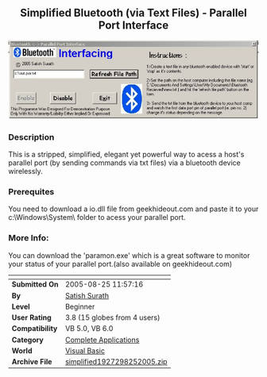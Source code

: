 ﻿<div align="center">

## Simplified Bluetooth (via Text Files) \- Parallel Port Interface

<img src="PIC20058251623563152.jpg">
</div>

### Description

This is a stripped, simplified, elegant yet powerful way to acess a host's parallel port (by sending commands via txt files) via a bluetooth device wirelessly.
 
### Prerequites
 
You need to download a io.dll file from geekhideout.com and paste it to your c:\Windows\System\ folder to acess your parallel port. 

### More Info:
You can download the 'paramon.exe' which is a great software to monitor your status of your parallel port.(also available on geekhideout.com)

<span>             |<span>
---                |---
**Submitted On**   |2005-08-25 11:57:16
**By**             |[Satish Surath](https://github.com/Planet-Source-Code/PSCIndex/blob/master/ByAuthor/satish-surath.md)
**Level**          |Beginner
**User Rating**    |3.8 (15 globes from 4 users)
**Compatibility**  |VB 5\.0, VB 6\.0
**Category**       |[Complete Applications](https://github.com/Planet-Source-Code/PSCIndex/blob/master/ByCategory/complete-applications__1-27.md)
**World**          |[Visual Basic](https://github.com/Planet-Source-Code/PSCIndex/blob/master/ByWorld/visual-basic.md)
**Archive File**   |[simplified1927298252005\.zip](https://github.com/Planet-Source-Code/satish-surath-simplified-bluetooth-parallel-port-interface__1-62321/archive/master.zip)








